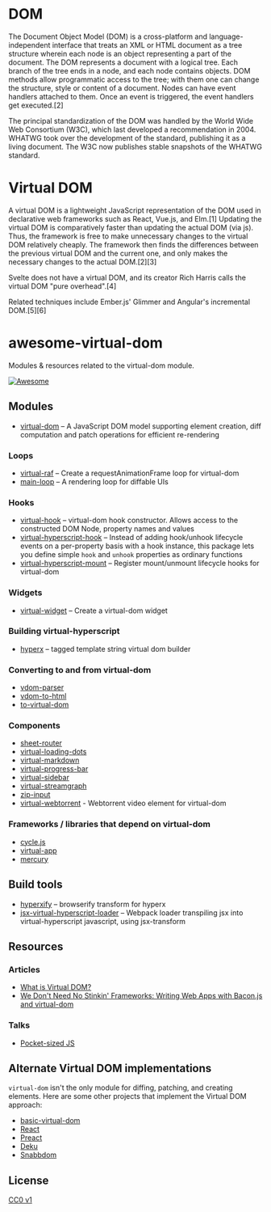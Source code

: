 # DOM
The Document Object Model (DOM) is a cross-platform and language-independent interface that treats an XML or HTML document as a tree structure wherein each node is an object representing a part of the document. The DOM represents a document with a logical tree. Each branch of the tree ends in a node, and each node contains objects. DOM methods allow programmatic access to the tree; with them one can change the structure, style or content of a document. Nodes can have event handlers attached to them. Once an event is triggered, the event handlers get executed.[2]

The principal standardization of the DOM was handled by the World Wide Web Consortium (W3C), which last developed a recommendation in 2004. WHATWG took over the development of the standard, publishing it as a living document. The W3C now publishes stable snapshots of the WHATWG standard.

# Virtual DOM

A virtual DOM is a lightweight JavaScript representation of the DOM used in declarative web frameworks such as React, Vue.js, and Elm.[1] Updating the virtual DOM is comparatively faster than updating the actual DOM (via js). Thus, the framework is free to make unnecessary changes to the virtual DOM relatively cheaply. The framework then finds the differences between the previous virtual DOM and the current one, and only makes the necessary changes to the actual DOM.[2][3]

Svelte does not have a virtual DOM, and its creator Rich Harris calls the virtual DOM "pure overhead".[4]

Related techniques include Ember.js' Glimmer and Angular's incremental DOM.[5][6]


[](#awesome-virtual-dom)awesome-virtual-dom
===========================================

Modules & resources related to the virtual-dom module.

[![Awesome](https://camo.githubusercontent.com/abb97269de2982c379cbc128bba93ba724d8822bfbe082737772bd4feb59cb54/68747470733a2f2f63646e2e7261776769742e636f6d2f73696e647265736f726875732f617765736f6d652f643733303566333864323966656437386661383536353265336136336531353464643865383832392f6d656469612f62616467652e737667)](https://github.com/sindresorhus/awesome)

[](#modules)Modules
-------------------

*   [virtual-dom](https://www.npmjs.com/package/virtual-dom) – A JavaScript DOM model supporting element creation, diff computation and patch operations for efficient re-rendering

### [](#loops)Loops

*   [virtual-raf](https://www.npmjs.com/package/virtual-raf) – Create a requestAnimationFrame loop for virtual-dom
*   [main-loop](https://www.npmjs.com/package/main-loop) – A rendering loop for diffable UIs

### [](#hooks)Hooks

*   [virtual-hook](https://github.com/yoshuawuyts/virtual-hook) – virtual-dom hook constructor. Allows access to the constructed DOM Node, property names and values
*   [virtual-hyperscript-hook](https://www.npmjs.com/package/virtual-hyperscript-hook) – Instead of adding hook/unhook lifecycle events on a per-property basis with a hook instance, this package lets you define simple `hook` and `unhook` properties as ordinary functions
*   [virtual-hyperscript-mount](https://github.com/substack/virtual-hyperscript-mount) – Register mount/unmount lifecycle hooks for virtual-dom

### [](#widgets)Widgets

*   [virtual-widget](https://github.com/yoshuawuyts/virtual-widget) – Create a virtual-dom widget

### [](#building-virtual-hyperscript)Building virtual-hyperscript

*   [hyperx](https://github.com/substack/hyperx) – tagged template string virtual dom builder

### [](#converting-to-and-from-virtual-dom)Converting to and from virtual-dom

*   [vdom-parser](https://www.npmjs.com/package/vdom-parser)
*   [vdom-to-html](https://www.npmjs.com/package/vdom-to-html)
*   [to-virtual-dom](https://www.npmjs.com/package/to-virtual-dom)

### [](#components)Components

*   [sheet-router](https://github.com/yoshuawuyts/sheet-router)
*   [virtual-loading-dots](https://github.com/chinedufn/virtual-loading-dots)
*   [virtual-markdown](https://github.com/yoshuawuyts/virtual-markdown)
*   [virtual-progress-bar](https://github.com/chinedufn/virtual-progress-bar)
*   [virtual-sidebar](https://github.com/yoshuawuyts/virtual-sidebar)
*   [virtual-streamgraph](https://github.com/yoshuawuyts/virtual-streamgraph)
*   [zip-input](https://github.com/bendrucker/zip-input)
*   [virtual-webtorrent](https://github.com/yoshuawuyts/virtual-webtorrent) - Webtorrent video element for virtual-dom

### [](#frameworks--libraries-that-depend-on-virtual-dom)Frameworks / libraries that depend on virtual-dom

*   [cycle.js](https://github.com/cyclejs)
*   [virtual-app](http://github.com/sethvincent/virtual-app)
*   [mercury](https://github.com/Raynos/mercury)

[](#build-tools)Build tools
---------------------------

*   [hyperxify](https://github.com/substack/hyperxify) – browserify transform for hyperx
*   [jsx-virtual-hyperscript-loader](https://www.npmjs.com/package/jsx-virtual-hyperscript-loader) – Webpack loader transpiling jsx into virtual-hyperscript javascript, using jsx-transform

[](#resources)Resources
-----------------------

### [](#articles)Articles

*   [What is Virtual DOM?](http://jbi.sh/what-is-virtual-dom/)
*   [We Don't Need No Stinkin' Frameworks: Writing Web Apps with Bacon.js and virtual-dom](http://blog.javascripting.com/2015/03/11/we-dont-need-no-stinkin-frameworks/)

### [](#talks)Talks

*   [Pocket-sized JS](https://www.youtube.com/watch?v=okk0BGV9oY0)

[](#alternate-virtual-dom-implementations)Alternate Virtual DOM implementations
-------------------------------------------------------------------------------

`virtual-dom` isn't the only module for diffing, patching, and creating elements. Here are some other projects that implement the Virtual DOM approach:

*   [basic-virtual-dom](https://www.npmjs.com/package/basic-virtual-dom)
*   [React](https://github.com/facebook/react)
*   [Preact](https://github.com/developit/preact)
*   [Deku](https://github.com/dekujs/deku)
*   [Snabbdom](https://github.com/paldepind/snabbdom)

[](#license)License
-------------------

[CC0 v1](/sethvincent/awesome-virtual-dom/blob/master/LICENSE)